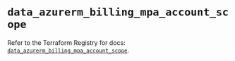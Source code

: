 # `data_azurerm_billing_mpa_account_scope`

Refer to the Terraform Registry for docs: [`data_azurerm_billing_mpa_account_scope`](https://registry.terraform.io/providers/hashicorp/azurerm/4.7.0/docs/data-sources/billing_mpa_account_scope).

